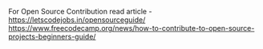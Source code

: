 For Open Source Contribution read article - https://letscodejobs.in/opensourceguide/
https://www.freecodecamp.org/news/how-to-contribute-to-open-source-projects-beginners-guide/

